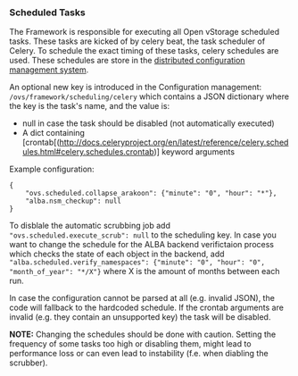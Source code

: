 ### Scheduled Tasks
The Framework is responsible for executing all Open vStorage scheduled tasks. These tasks are kicked of by celery beat, the task scheduler of Celery. To schedule the exact timing of these tasks, celery schedules are used. These schedules are store in the [distributed configuration management system](configmgmt.md).  

An optional new key is introduced in the Configuration management: `/ovs/framework/scheduling/celery` which contains a JSON dictionary where the key is the task's name, and the value is:

* null in case the task should be disabled (not automatically executed)
* A dict containing [crontab[(http://docs.celeryproject.org/en/latest/reference/celery.schedules.html#celery.schedules.crontab)] keyword arguments

Example configuration:

```
{
    "ovs.scheduled.collapse_arakoon": {"minute": "0", "hour": "*"},
    "alba.nsm_checkup": null
}
```


To disblale the automatic scrubbing job add `"ovs.scheduled.execute_scrub": null` to the scheduling key. 
In case you want to change the schedule for the ALBA backend verifictaion process which checks the state of each object in the backend, add `"alba.scheduled.verify_namespaces": {"minute": "0", "hour": "0", "month_of_year": "*/X"}` where X is the amount of months between each run.


In case the configuration cannot be parsed at all (e.g. invalid JSON), the code will fallback to the hardcoded schedule. If the crontab arguments are invalid (e.g. they contain an unsupported key) the task will be disabled.

**NOTE:** Changing the schedules should be done with caution. Setting the frequency of some tasks too high or disabling them, might lead to performance loss or can even lead to instability (f.e. when diabling the scrubber). 